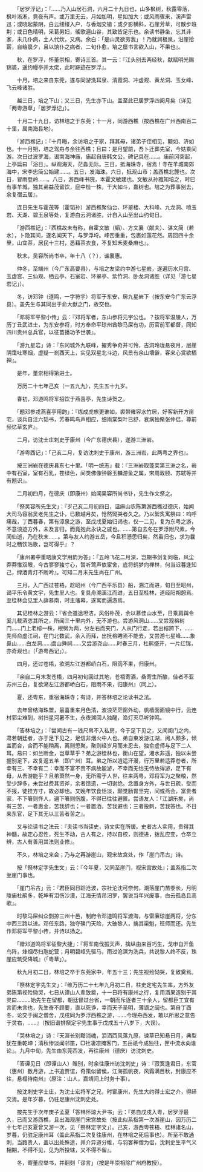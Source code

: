 <!-- { "loadSidebar": true } -->
　　「居罗浮记」：『……乃入山居石洞，六月二十九日也，山多枫树，秋露零落，枫叶淅淅，竟夜有声。或万里无云，月如加明，星如加大；或风雨骤来，溪声雷迅；或晓起蒙阴，白云缕缕入户，与香烟交错；或夕影横斜，石崖芳草，可散步班荆；或日色晴明，采葛男妇，徭歌遍山谷，其致皆足乐也。余读书静坐，忘其非家，未几仆病，土人代炊，又病。余白：「是山灵欲劳我」！乃就涧极泉，沿崖拾薪，自给晨夕，且以饷仆之病者，二旬仆愈，培之屡书言欲入山，不果也』。

　　秋，在罗浮，怀董崇相，寄诗三首。其一云：『江头别去两经秋，献赋明光赐锦裘，遥约幔亭并太佬，此时踪迹在罗浮』。

　　十月，培之来自东莞，遂与同游洗耳泉、清霞洞、冲虚观、黄龙洞、玉女峰、飞云峰诸胜。

　　越三日，培之下山；又三日，先生亦下山。盖至此已居罗浮四阅月矣（详见「两粤游草」「居罗浮记」）。

　　十月二十九日，访林培之于东莞；十一月，同游西樵（按西樵在广州西南百二十里，属南海县地）。

　　「游西樵记」：『十月晦，余访培之于家，拜其母，诸弟子侄相见，颙如、济如也。十一月朔，培之驾舟与余往西樵；且曰：是月望前，吾卜迁葬先室，今姑乘间游。次日过波罗海，谒南海神庙，庙起自唐韩文公，碑记具在……。庙前冈突起，上亭扁曰「浴日」。纵观海天，茫淼无际。三日，抵海珠寺，宿焉！寺在羊城南郊海中，宋李忠简公始建……。五日，发海珠。六日，抵观山市；盖西樵北麓也。次日，冒雨登岭……。八日，游西峰书院，本霍文敏建也。文敏从孙雅知培之，时巳有事羊城，独其弟益茂留饮，庭中桂一株，干大如斗，嘉树也。培之为葬事别去，余复宿云居』。

　　连日先生与霍茂等（霍韬孙）游西樵聚仙台、环翠楼、大科峰、九龙洞、喷玉岩、天湖、碧玉泉等处，复游白云洞诸胜，计自入山至出山约旬日。

　　「游西樵记」：『西樵故未有称，自霍文敏（韬）、方文襄（献夫）、湛文简（若水），卜隐其间，遂名闻天下，与罗浮埒。峰峦重重，包裹如莲花然。周回四十余里，山宜茶，居民十三村，悉藉茶衣食，不复知禾麦桑麻也』。

　　秋末，吴容所尚书卒，年十八（？），谧襄惠。

　　仲冬，至端州（今广东高要县），与培之友梁约中游七星岩，遂遍历水月宫、玉虚宫、三仙观、栖云亭、石室岩、环翠亭、紫竹洞、卧龙洞诸胜（详见「游七星岩记」）。

　　冬，访邓钟（道鸣，一字符宇）将军于东安，居九星岩下（按东安今广东云浮县）。盖先生与其同出于俞大猷之门，故交也。

　　「邓将军平黎小传」云：『邓将军者，东山参将元宇公也。？按将军温陵人，万历丁丑武进士，为东安参将，时方奉命平琼州酋黎马屎有功，历官前军都督，同知四川贵州总兵官，以征苗播功予世袭』。

　　「游九星岩」诗：『东冈城外九联峰，擢秀争奇并可怜，古洞玲珑悬夜月，层崖阴霭吐寒烟，虚疑一剎西天上，实见双星北斗边，风景有余山壤僻，客来心赏欲栖禅』。

　　是年，董崇相得第进士。

　　万历二十七年己亥（一五九九），先生五十九岁。

　　春初，邓道鸣将军招饮于燕喜亭，先生诗贺之。

　　「题邓参戎燕喜亭用韵」：『练成虎旅更谁如，裘带雍容水竹居，好客新开方亩宅，谈兵自注六韬书，芳春鸣鸟声相应，细雨棠梨叶已舒，衰病独惭张仲侣，尊前频忆草玄庐』。

　　二月，访沈士庄刺史于康州（今广东德庆县），遂游三洲岩。

　　「游粤西记」：「己亥二月，复访沈刺史于康州，游三洲岩，此两粤之界也』。

　　按三洲岩在德庆县东七十里。「明一统志」载：『三洲岩取蓬莱第三洲之名，岩中有石室，室有石乳，苍绿色，间类佛像钟磬玉麟游鱼之属，宋周敦颐、苏轼等并有题识』。

　　二月初四月，在德庆（即康州）始闻吴容所尚书讣，先生作文祭之。

　　「祭吴容所先生文」：『岁己亥二月初四日，温麻山农陈第游西樵过德庆，始闻大司马容翁吴老先生之讣，已数越月矣，怆然恸哭者久之。乃以絮炙寓祭曰：呜呼痛哉，丁酉暮春，第有漳泉之游，至戊戌夏始归谒也，仅一二见，复为东粤之游，不意浪迹方外，未及言归，而竟抱此永诀之戚也。……第自去冬在罗浮附尺素，今闻仙逝，乃在秋末……。第与友人约游五岳，今且积懑思归矣，然虽归也，求为曩时之畅饮浩歌，岂可得乎』？

　　「康州署中重晤康文学用韵为答」：『五岭飞花二月深，岂期书剑复同临，风尘莽莽惟双眼，今古寥寥独寸心，暂听莺声依宦舍，底将鹤梦向禅林，何当迟暮逢知己，绿酒青灯不断吟』。可知二月末先生尚在广州。

　　三月，入广西过苍梧，趁昭州（今广西平乐县）船，溯江而进，旬日至昭州，谒平乐令黄文宇，先生里人也。复具舟溯漓江而进，五日至桂林，道经阳朔憩焉。至桂林会见里人薛慕南，时主藩幕，遂寓而遍游焉。

　　其记桂林之游云：『省会道途坦洁，风俗朴茂，余以慕佳山水至，日乘肩舆令奚儿载酒恣其所之，所闻三十里内外，无不游也。尝游风洞山……又尝观榕树门……门上老榕一株，根劈为两，分左右而夹门，人从门行走，若出榕跨下，……先师俞虚江祠，在门北数武，余入而拜，出抚榕睠焉不能去，又尝游七星峰……象鼻山……白龙洞……虞山舜祠……又尝游尧山……时春三月，杜鹃盛开，一片红锦，亦奇观也』（「游粤西记」）。

　　四月，还过苍梧，欲溯左江游都峤白石，阻雨不果，归康州。

　　『余自二月末发苍梧，四月初旬回过其地，苍梧寄酒，桑寄生所酿，佳者不亚苏州三白，复欲溯左江游都峤白石，阻雨不果，归康州』（同上）。

　　夏，还粤东，重宿海珠寺；有诗，并答林培之论读书之法。

　　去年曾结海珠盟，最喜重来月色清，波浪茫茫窗外动，帆樯面面镜中行，云连村郭尘难到，树扫星河暑不生，永夜溯回人独醒，渔灯灭尽听钟鸣。

　　「答林培之」：『尝闻古有一钱尺帛不入私房，今于足下见之，又闻闺门之内，肃若朝廷者，亦于足下见之，足信非烟火中人也。弟自束发游江湖，阅人颇多，倾盖而合，合而不能稍离，离则思聚，聚则经岁月而未忍去，独俞虚师与足下二人耳。易曰：如兰断金，岂草草乎？弟之游桂林也，衡山在望，湘水非遥，独以未尝握别足下，故复返五羊（即广州）耳。弟之所以逍遥汗漫，行万里若适莽苍者，所幸有三、不幸有二：幸而不富不贵不病故能游，不幸而无怙无恃故得游，足下有母，从吾游能乎？且弟萧然一身，无所需于人世，往来两粤，邓将军为之聚粮，然受少辞多，未尝过费其资斧，余者馈遗，一切谢绝。念置身方外，与世日疏，受而不报，徒挂方寸，故必却也。又晚年饮食恬淡，颇觉肠胃坚完，间或燕会，富贵者家，不下箸则忤人，遍下箸则伤腹，不得已往往避匿。尝语友人：「江湖乐矣，尚有三苦，一者惠金，苦我辞也；一者置酒，苦我避也；三者投刺，苦我答也。不日来东官，足下其无以三苦者苦之』。

　　又与论读书之法云：『夫读书当读史，诗文实在所缓。史者古人实用，贵得其神髓，故定心忍性，死生不动，古人有之，持以自校，则德进，拨乱应变，仓卒立辨，古人有善用其法则业修』。

　　不久，林培之来会；乃与之再游崖山，观宋故宫处，作「崖门吊古」诗。

　　按「祭林定字先生文」云：『今年夏，又同至崖门，视宋宫故处』；盖系指二次至崖门事也。

　　「崖门吊古」云：『君臣同日蹈沧波，宗社沦沈可奈何，潮落崖门苗黍长，月明陵庙杜鹃多，乾坤有泪伤沙漠，江海无情吊汨罗，罢说当年兴废事，白云孤岛且高歌』。

　　时黎马屎纠众剽掠三州十邑，制府令邓道鸣将军渡海，与雷廉琼崖两将，分东中西三路以进。邓任东路，独夺磢门天险，大破黎人，擒其渠魁，班师而还。先生作邓将军平黎小传，并诗以扬之。

　　「赠邓道鸣将军征黎大捷」：『将军南伐振天声，擒纵由来百巧生，戈申自开鱼鸟阵，烽烟尽扫虺蛇营；月明碧嶂先驱马，雨过沧溟为洗兵，共说黎人终不反，珠崖应筑受降城』（「粤草」）。

　　秋九月初二日，林培之卒于东莞家中，年五十三；先生视殓恸哭，复致奠焉。

　　「祭林定宇先生文」：『维万历二十七年九月初二日，柱史定宅先生率，方外友弟陈第视殓恸哭，七日从谭山人辈致奠，十一日将有康州之行，复用酒果造别于其灵曰………始先生在留都，朝廷督过台省，一朝而斥逐者三十余人，留都臣工宜有言而未言也，先生奋不顾要，直以死诤，幸而天子圣明，薄谪之闽也。第自丁酉冬，论交于闽之僧舍，戊戌同为罗浮西樵之游，……今理舟西发，敢以所思之意告于灵右，……』（按旧谱排祭定宇先生事于戊戌五十八岁下，大误）。

　　「哭林培之」诗：『天涯长别黯消魂，泪洒西风落九原，谏草已知悬日月，典型犹在重乾坤；清秋惨淡闻邻笛，□社凄凉掩客门，五岳祇今成独往，匣中流水向谁论』。九月中旬，先生由东莞西发，再往康州（德庆）访沈刺史。

　　「答谭见日（即谭山人）赠别，时余往康州访沈刺史」诗：『寂寞逢君日，东官（惠州）数月游，上书追贾谊，奇策似留侯，江海孤帆夜，风霜满目秋，封康应不往，悬榻待南州』（原注：山人，嘉靖间上时务十事）。

　　按沈刺史字士庄，为沈士宏将军之兄，时宦康州，先生大约得士宏之介，得缔交焉。是年岁暮，仍驻足康州沈刺史处。

　　按先生于次年庚子孟夏「答林怀琼大尹书」云：『弟自戊戌入粤，居罗浮最久，已而又游西樵，且出海观崖门宋宫故处（按此似系指第一次游崖山，因万历二十七年己亥夏曾又游一次，见「祭林定字文」）。己亥，游西粤苍梧、桂林诸名山，岁暮，仍驻足康州耳（盖此系指二次复往康州，在林培之死后事也）。所至不敢通刺，当路贵人，盖以出处殊途，并介异道分帷，与羽客禅僧为侣，沈刺史生平气义相期，不得不见，见为所投辖，又不得不留』。

　　冬，寄董应举书，并翻刻「谬言」（按是年崇相除广州府教授）。

